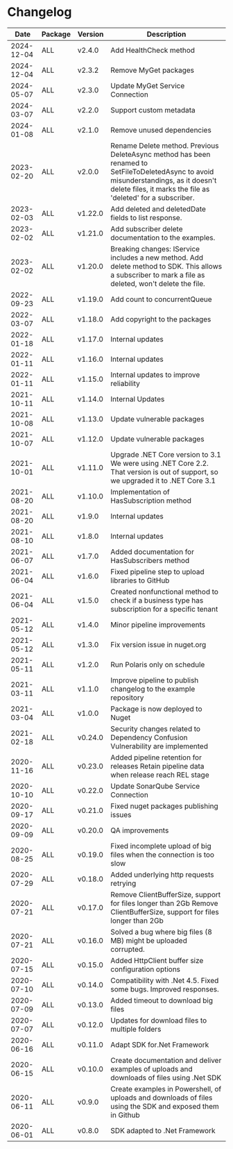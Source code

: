 # Changelog 
Date | Package | Version | Description 
--- | --- | --- | --- 
2024-12-04 | ALL | v2.4.0 | Add HealthCheck method
2024-12-04 | ALL | v2.3.2 | Remove MyGet packages
2024-05-07 | ALL | v2.3.0 | Update MyGet Service Connection
2024-03-07 | ALL | v2.2.0 | Support custom metadata
2024-01-08 | ALL | v2.1.0 | Remove unused dependencies
2023-02-20 | ALL | v2.0.0 | Rename Delete method. Previous DeleteAsync method has been renamed to SetFileToDeletedAsync to avoid misunderstandings, as it doesn't delete files, it marks the file as 'deleted' for a subscriber.
2023-02-03 | ALL | v1.22.0 | Add deleted and deletedDate fields to list response.
2023-02-02 | ALL | v1.21.0 | Add subscriber delete documentation to the examples.
2023-02-02 | ALL | v1.20.0 | Breaking changes: IService includes a new method. Add delete method to SDK. This allows a subscriber to mark a file as deleted, won't delete the file.
2022-09-23 | ALL | v1.19.0 | Add count to concurrentQueue
2022-03-07 | ALL | v1.18.0 | Add copyright to the packages
2022-01-18 | ALL | v1.17.0 | Internal updates
2022-01-11 | ALL | v1.16.0 | Internal updates
2022-01-11 | ALL | v1.15.0 | Internal updates to improve reliability
2021-10-11 | ALL | v1.14.0 | Internal Updates
2021-10-08 | ALL | v1.13.0 | Update vulnerable packages
2021-10-07 | ALL | v1.12.0 | Update vulnerable packages
2021-10-01 | ALL | v1.11.0 | Upgrade .NET Core version to 3.1  We were using .NET Core 2.2. That version is out of support, so we upgraded it to .NET Core 3.1
2021-08-20 | ALL | v1.10.0 | Implementation of HasSubscription method
2021-08-20 | ALL | v1.9.0 | Internal updates
2021-08-10 | ALL | v1.8.0 | Internal updates
2021-06-07 | ALL | v1.7.0 | Added documentation for HasSubscribers method
2021-06-04 | ALL | v1.6.0 | Fixed pipeline step to upload libraries to GitHub
2021-06-04 | ALL | v1.5.0 | Created nonfunctional method to check if a business type has subscription for a specific tenant
2021-05-12 | ALL | v1.4.0 | Minor pipeline improvements
2021-05-12 | ALL | v1.3.0 | Fix version issue in nuget.org
2021-05-11 | ALL | v1.2.0 | Run Polaris only on schedule
2021-03-11 | ALL | v1.1.0 | Improve pipeline to publish changelog to the example repository
2021-03-04 | ALL | v1.0.0 | Package is now deployed to Nuget
2021-02-18 | ALL | v0.24.0 | Security changes related to Dependency Confusion Vulnerability are implemented
2020-11-16 | ALL | v0.23.0 | Added pipeline retention for releases  Retain pipeline data when release reach REL stage
2020-10-10 | ALL | v0.22.0 | Update SonarQube Service Connection
2020-09-17 | ALL | v0.21.0 | Fixed nuget packages publishing issues
2020-09-09 | ALL | v0.20.0 | QA improvements
2020-08-25 | ALL | v0.19.0 | Fixed incomplete upload of big files when the connection is too slow
2020-07-29 | ALL | v0.18.0 | Added underlying http requests retrying
2020-07-21 | ALL | v0.17.0 | Remove ClientBufferSize, support for files longer than 2Gb  Remove ClientBufferSize, support for files longer than 2Gb
2020-07-21 | ALL | v0.16.0 | Solved a bug where big files (8 MB) might be uploaded corrupted.
2020-07-15 | ALL | v0.15.0 | Added HttpClient buffer size configuration options
2020-07-10 | ALL | v0.14.0 | Compatibility with .Net 4.5. Fixed some bugs. Improved responses.
2020-07-09 | ALL | v0.13.0 | Added timeout to download big files
2020-07-07 | ALL | v0.12.0 | Updates for download files to multiple folders
2020-06-16 | ALL | v0.11.0 | Adapt SDK for.Net Framework
2020-06-15 | ALL | v0.10.0 | Create documentation and deliver examples of uploads and downloads of files using .Net SDK
2020-06-11 | ALL | v0.9.0 | Create examples in Powershell, of uploads and downloads of files using the SDK and exposed them in Github
2020-06-01 | ALL | v0.8.0 | SDK adapted to .Net Framework
